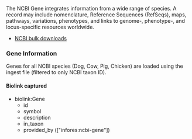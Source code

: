 The NCBI Gene integrates information from a wide range of species. A record may include nomenclature, Reference Sequences (RefSeqs), maps, pathways, variations, phenotypes, and links to genome-, phenotype-, and locus-specific resources worldwide.

* [NCBI bulk downloads](https://www.ncbi.nlm.nih.gov/gene/)

### Gene Information

Genes for all NCBI species (Dog, Cow, Pig, Chicken) are loaded using the ingest file (filtered to only NCBI taxon ID).

#### Biolink captured

* biolink:Gene
    * id
    * symbol
    * description
    * in_taxon
    * provided_by (["infores:ncbi-gene"])
